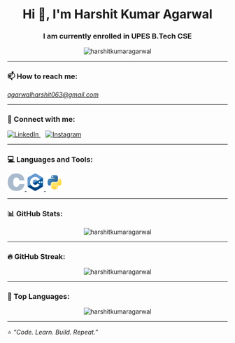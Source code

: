 <h1 align="center">Hi 👋, I'm Harshit Kumar Agarwal</h1>
<h3 align="center">I am currently enrolled in UPES B.Tech CSE</h3>

<p align="center">
  <img src="https://komarev.com/ghpvc/?username=harshitkumaragarwal&label=Profile%20views&color=0e75b6&style=flat" alt="harshitkumaragarwal" />
</p>

---

### 📫 How to reach me:
*agarwalharshit063@gmail.com*

---

### 🤝 Connect with me:
<p align="left">
  <a href="https://linkedin.com/in/harshit-agarwal-58585436b" target="_blank">
    <img src="https://cdn.jsdelivr.net/gh/devicons/devicon/icons/linkedin/linkedin-original.svg" alt="LinkedIn" width="40" height="40"/>
  </a>
  &nbsp;&nbsp;
  <a href="https://www.instagram.com/its__harshit._07" target="_blank">
    <img src="https://cdn.jsdelivr.net/gh/devicons/devicon/icons/facebook/facebook-original.svg" alt="Instagram" width="40" height="40"/>
  </a>
</p>

---

### 💻 Languages and Tools:
<p align="left">
  <a href="https://www.cprogramming.com/" target="_blank" rel="noreferrer">
    <img src="https://raw.githubusercontent.com/devicons/devicon/master/icons/c/c-original.svg" alt="C" width="40" height="40"/>
  </a>
  <a href="https://www.w3schools.com/cpp/" target="_blank" rel="noreferrer">
    <img src="https://raw.githubusercontent.com/devicons/devicon/master/icons/cplusplus/cplusplus-original.svg" alt="C++" width="40" height="40"/>
  </a>
  <a href="https://www.python.org" target="_blank" rel="noreferrer">
    <img src="https://raw.githubusercontent.com/devicons/devicon/master/icons/python/python-original.svg" alt="Python" width="40" height="40"/>
  </a>
</p>

---

### 📊 GitHub Stats:
<p align="center">
  <img src="https://github-readme-stats.vercel.app/api?username=harshitkumaragarwal&show_icons=true&locale=en&theme=tokyonight" alt="harshitkumaragarwal" />
</p>

---

### 🔥 GitHub Streak:
<p align="center">
  <img src="https://streak-stats.demolab.com?user=harshitkumaragarwal&theme=tokyonight&hide_border=true" alt="harshitkumaragarwal" />
</p>

---

### 🧠 Top Languages:
<p align="center">
  <img src="https://github-readme-stats.vercel.app/api/top-langs/?username=harshitkumaragarwal&layout=compact&theme=tokyonight" alt="harshitkumaragarwal" />
</p>

---

⭐ *“Code. Learn. Build. Repeat.”*
